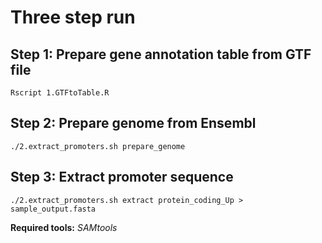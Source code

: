 # Three step run

## Step 1: Prepare gene annotation table from GTF file

`Rscript 1.GTFtoTable.R`

## Step 2: Prepare genome from Ensembl

`./2.extract_promoters.sh prepare_genome`

## Step 3: Extract promoter sequence

`./2.extract_promoters.sh extract protein_coding_Up > sample_output.fasta`

**Required tools:** _SAMtools_
